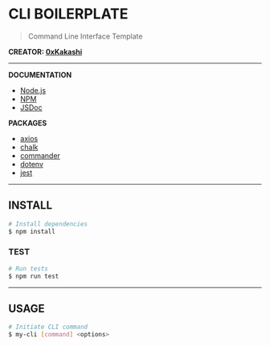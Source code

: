 # CLI BOILERPLATE

> Command Line Interface Template

__CREATOR: [0xKakashi](https://github.com/0xkakashi)__

---

__DOCUMENTATION__

* [Node.js](https://nodejs.org)
* [NPM](https://npmjs.com)
* [JSDoc](https://jsdoc.app/)

__PACKAGES__

* [axios](https://npmjs.com/package/axios)
* [chalk](https://npmjs.com/package/chalk)
* [commander](https://npmjs.com/package/commander)
* [dotenv](https://npmjs.com/package/dotenv)
* [jest](https://jestjs.io/)

---

## INSTALL

```bash
# Install dependencies
$ npm install
```

### TEST

```bash
# Run tests
$ npm run test
```

---

## USAGE

```bash
# Initiate CLI command
$ my-cli [command] <options>
```
